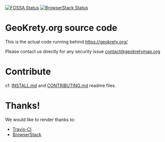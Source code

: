 [![FOSSA Status](https://app.fossa.io/api/projects/git%2Bgithub.com%2Fgeokrety%2Fgeokrety-website.svg?type=shield)](https://app.fossa.io/projects/git%2Bgithub.com%2Fgeokrety%2Fgeokrety-website?ref=badge_shield)
[![BrowserStack Status](https://automate.browserstack.com/badge.svg?badge_key=Y240MXJGZ0VoeTcvdmhaQ3loQTlweXdFV2ZvMVhiK05OQW9TSHJrVXM0WT0tLWZZZll2dk1YMWIvamtMT3NtbG9FS2c9PQ==--4e7336b374b845b4ea74558aba1e20892d258353)](https://automate.browserstack.com/public-build/Y240MXJGZ0VoeTcvdmhaQ3loQTlweXdFV2ZvMVhiK05OQW9TSHJrVXM0WT0tLWZZZll2dk1YMWIvamtMT3NtbG9FS2c9PQ==--4e7336b374b845b4ea74558aba1e20892d258353)

# GeoKrety.org source code

This is the actual code running behind https://geokrety.org/

Please contact us directly for any security issue contact@geokretymap.org

# Contribute

cf. [INSTALL.md](INSTALL.md) and [CONTRIBUTING.md](CONTRIBUTING.md) readme files.

# Thanks!
We would like to render thanks to:
* [Travis-CI](https://travis-ci.org)
* [BrowserStack](https://www.browserstack.com/)
